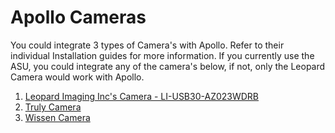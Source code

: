 # Apollo Cameras

You could integrate 3 types of Camera's with Apollo. Refer to their individual Installation guides for more information. If you currently use the ASU, you could integrate any of the camera's below, if not, only the Leopard Camera would work with Apollo.

1. [Leopard Imaging Inc's Camera - LI-USB30-AZ023WDRB](Leopard_Camera_LI-USB30-AZ023WDR__Installation_Guide.md)
2. [Truly Camera](Truly_Argus_Camera_Installation_Guide.md)
3. [Wissen Camera](Wissen_Camera_Installation_Guide.md)